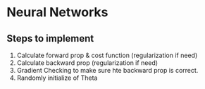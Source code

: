 # Neural Networks

## Steps to implement
1. Calculate forward prop & cost function (regularization if need)
2. Calculate backward prop (regularization if need)
3. Gradient Checking to make sure hte backward prop is correct.
4. Randomly initialize of Theta

